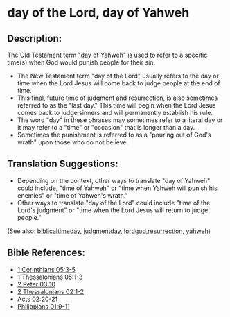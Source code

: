 # day of the Lord, day of Yahweh #

## Description: ##

The Old Testament term "day of Yahweh" is used to refer to a specific time(s) when God would punish people for their sin. 

* The New Testament term "day of the Lord" usually refers to the day or time when the Lord Jesus will come back to judge people at the end of time.
* This final, future time of judgment and resurrection, is also sometimes referred to as the "last day." This time will begin when the Lord Jesus comes back to judge sinners and will permanently establish his rule.
* The word "day" in these phrases may sometimes refer to a literal day or it may refer to a "time" or "occasion" that is longer than a day.
* Sometimes the punishment is referred to as a "pouring out of God's wrath" upon those who do not believe.

 
## Translation Suggestions: ##

* Depending on the context, other ways to translate "day of Yahweh" could include, "time of Yahweh" or "time when Yahweh will punish his enemies" or "time of Yahweh's wrath."
* Other ways to translate "day of the Lord" could include "time of the Lord's judgment" or "time when the Lord Jesus will return to judge people."

(See also: [biblicaltimeday](../other/biblicaltimeday.md), [judgmentday](../kt/judgmentday.md), [lordgod](../kt/lordgod.md),[resurrection](../kt/resurrection.md), [yahweh](../kt/yahweh.md))

## Bible References: ##

* [1 Corinthians 05:3-5](https://door43.org/en/bible/notes/1co/05/03)
* [1 Thessalonians 05:1-3](https://door43.org/en/bible/notes/1th/05/01)
* [2 Peter 03:10](https://door43.org/en/bible/notes/2pe/03/10)
* [2 Thessalonians 02:1-2](https://door43.org/en/bible/notes/2th/02/01)
* [Acts 02:20-21](https://door43.org/en/bible/notes/act/02/20)
* [Philippians 01:9-11](https://door43.org/en/bible/notes/php/01/09)

